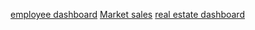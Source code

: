 [employee dashboard](https://app.powerbi.com/view?r=eyJrIjoiM2RiZGIwYmEtMWRhYy00ZDkwLWE0M2QtMTNiZDM0Nzg1MDg5IiwidCI6ImVhZjYyNGM4LWEwYzQtNDE5NS04N2QyLTQ0M2U1ZDc1MTZjZCIsImMiOjh9&pageName=ReportSectione5726463bbb533723265)
[Market sales](https://app.powerbi.com/view?r=eyJrIjoiNzBmYzMyNGMtNzIyMi00ZDg3LWE2NmUtYjBkMjQwZDBlMGE0IiwidCI6ImVhZjYyNGM4LWEwYzQtNDE5NS04N2QyLTQ0M2U1ZDc1MTZjZCIsImMiOjh9)
[real estate dashboard](https://app.powerbi.com/view?r=eyJrIjoiZmJjNTk3ZjktZGY2Yy00ZDg3LTg1MWMtNThjNzNkNTFlN2RiIiwidCI6ImVhZjYyNGM4LWEwYzQtNDE5NS04N2QyLTQ0M2U1ZDc1MTZjZCIsImMiOjh9)
